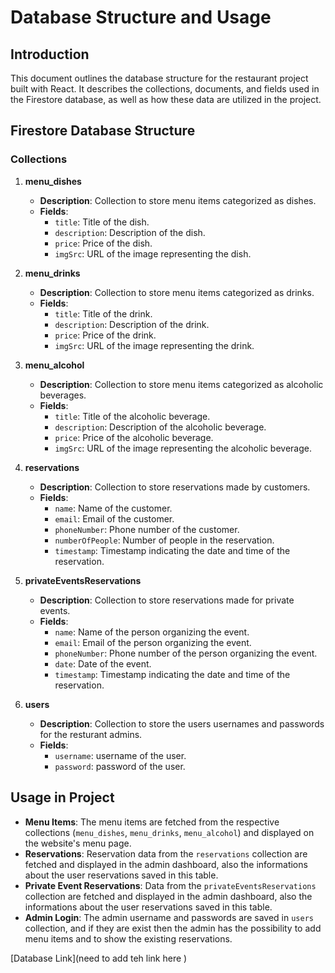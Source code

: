 # Database Structure and Usage

## Introduction
This document outlines the database structure for the restaurant project built with React. It describes the collections, documents, and fields used in the Firestore database, as well as how these data are utilized in the project.

## Firestore Database Structure

### Collections

1. **menu_dishes**

   - **Description**: Collection to store menu items categorized as dishes.
   - **Fields**:
     - `title`: Title of the dish.
     - `description`: Description of the dish.
     - `price`: Price of the dish.
     - `imgSrc`: URL of the image representing the dish.

2. **menu_drinks**

   - **Description**: Collection to store menu items categorized as drinks.
   - **Fields**:
     - `title`: Title of the drink.
     - `description`: Description of the drink.
     - `price`: Price of the drink.
     - `imgSrc`: URL of the image representing the drink.

3. **menu_alcohol**

   - **Description**: Collection to store menu items categorized as alcoholic beverages.
   - **Fields**:
     - `title`: Title of the alcoholic beverage.
     - `description`: Description of the alcoholic beverage.
     - `price`: Price of the alcoholic beverage.
     - `imgSrc`: URL of the image representing the alcoholic beverage.

4. **reservations**

   - **Description**: Collection to store reservations made by customers.
   - **Fields**:
     - `name`: Name of the customer.
     - `email`: Email of the customer.
     - `phoneNumber`: Phone number of the customer.
     - `numberOfPeople`: Number of people in the reservation.
     - `timestamp`: Timestamp indicating the date and time of the reservation.

5. **privateEventsReservations**

   - **Description**: Collection to store reservations made for private events.
   - **Fields**:
     - `name`: Name of the person organizing the event.
     - `email`: Email of the person organizing the event.
     - `phoneNumber`: Phone number of the person organizing the event.
     - `date`: Date of the event.
     - `timestamp`: Timestamp indicating the date and time of the reservation.
6. **users**
   - **Description**: Collection to store the users usernames and passwords for the resturant admins.
   - **Fields**:
     - `username`: username of the user.
     - `password`: password of the user.

## Usage in Project

- **Menu Items**: The menu items are fetched from the respective collections (`menu_dishes`, `menu_drinks`, `menu_alcohol`) and displayed on the website's menu page.
- **Reservations**: Reservation data from the `reservations` collection are fetched and displayed in the admin dashboard, also the informations about the user reservations saved in this table.
- **Private Event Reservations**: Data from the `privateEventsReservations` collection are fetched and displayed in the admin dashboard, also the informations about the user reservations saved in this table.
- **Admin Login**: The admin username and passwords are saved in `users` collection, and if they are exist then the admin has the possibility to add menu items and to show the existing reservations.

[Database Link](need to add teh link here )
